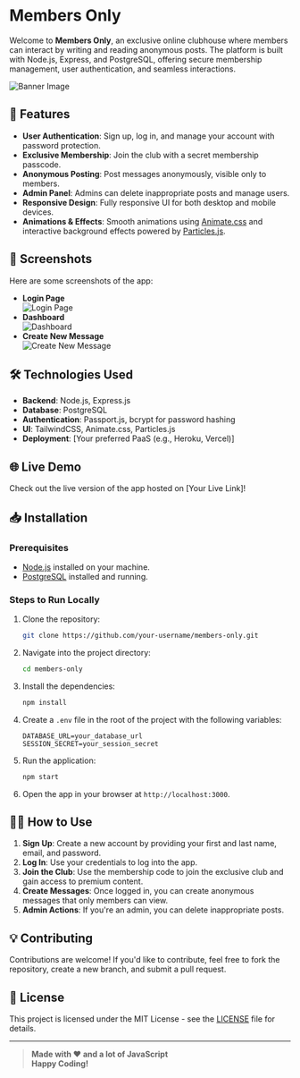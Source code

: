 # Members Only

Welcome to **Members Only**, an exclusive online clubhouse where members can interact by writing and reading anonymous posts. The platform is built with Node.js, Express, and PostgreSQL, offering secure membership management, user authentication, and seamless interactions.

![Banner Image](https://via.placeholder.com/1200x400?text=Members+Only+Club)

## 🚀 Features

- **User Authentication**: Sign up, log in, and manage your account with password protection.
- **Exclusive Membership**: Join the club with a secret membership passcode.
- **Anonymous Posting**: Post messages anonymously, visible only to members.
- **Admin Panel**: Admins can delete inappropriate posts and manage users.
- **Responsive Design**: Fully responsive UI for both desktop and mobile devices.
- **Animations & Effects**: Smooth animations using [Animate.css](https://animate.style/) and interactive background effects powered by [Particles.js](https://vincentgarreau.com/particles.js/).

## 📸 Screenshots

Here are some screenshots of the app:

- **Login Page**  
![Login Page](https://via.placeholder.com/600x400?text=Login+Page)
- **Dashboard**  
![Dashboard](https://via.placeholder.com/600x400?text=Dashboard)
- **Create New Message**  
![Create New Message](https://via.placeholder.com/600x400?text=Create+New+Message)

## 🛠️ Technologies Used

- **Backend**: Node.js, Express.js
- **Database**: PostgreSQL
- **Authentication**: Passport.js, bcrypt for password hashing
- **UI**: TailwindCSS, Animate.css, Particles.js
- **Deployment**: [Your preferred PaaS (e.g., Heroku, Vercel)]

## 🌐 Live Demo

Check out the live version of the app hosted on [Your Live Link]!

## 📥 Installation

### Prerequisites

- [Node.js](https://nodejs.org/) installed on your machine.
- [PostgreSQL](https://www.postgresql.org/) installed and running.

### Steps to Run Locally

1. Clone the repository:
    ```bash
    git clone https://github.com/your-username/members-only.git
    ```
2. Navigate into the project directory:
    ```bash
    cd members-only
    ```
3. Install the dependencies:
    ```bash
    npm install
    ```
4. Create a `.env` file in the root of the project with the following variables:
    ```env
    DATABASE_URL=your_database_url
    SESSION_SECRET=your_session_secret
    ```
5. Run the application:
    ```bash
    npm start
    ```
6. Open the app in your browser at `http://localhost:3000`.

## 🧑‍💻 How to Use

1. **Sign Up**: Create a new account by providing your first and last name, email, and password.
2. **Log In**: Use your credentials to log into the app.
3. **Join the Club**: Use the membership code to join the exclusive club and gain access to premium content.
4. **Create Messages**: Once logged in, you can create anonymous messages that only members can view.
5. **Admin Actions**: If you're an admin, you can delete inappropriate posts.

## 💡 Contributing

Contributions are welcome! If you'd like to contribute, feel free to fork the repository, create a new branch, and submit a pull request.

## 📝 License

This project is licensed under the MIT License - see the [LICENSE](LICENSE) file for details.

---

> **Made with ❤️ and a lot of JavaScript**  
> **Happy Coding!**
